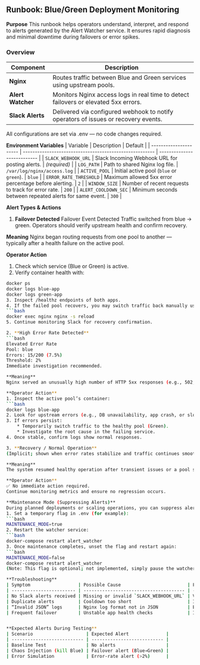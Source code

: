 ## Runbook: Blue/Green Deployment Monitoring

**Purpose**
This runbook helps operators understand, interpret, and respond to alerts generated by the Alert Watcher service.
It ensures rapid diagnosis and minimal downtime during failovers or error spikes.

### Overview
| Component         | Description                                                                         |
| ----------------- | ----------------------------------------------------------------------------------- |
| **Nginx**         | Routes traffic between Blue and Green services using upstream pools.                |
| **Alert Watcher** | Monitors Nginx access logs in real time to detect failovers or elevated 5xx errors. |
| **Slack Alerts**  | Delivered via configured webhook to notify operators of issues or recovery events.  |

All configurations are set via .env — no code changes required.

**Environment Variables**
| Variable               | Description                                             | Default                     |
| ---------------------- | ------------------------------------------------------- | --------------------------- |
| `SLACK_WEBHOOK_URL`    | Slack Incoming Webhook URL for posting alerts.          | *(required)*                |
| `LOG_PATH`             | Path to shared Nginx log file.                          | `/var/log/nginx/access.log` |
| `ACTIVE_POOL`          | Initial active pool (`blue` or `green`).                | `blue`                      |
| `ERROR_RATE_THRESHOLD` | Maximum allowed 5xx error percentage before alerting.   | `2`                         |
| `WINDOW_SIZE`          | Number of recent requests to track for error rate.      | `200`                       |
| `ALERT_COOLDOWN_SEC`   | Minimum seconds between repeated alerts for same event. | `300`                       |

**Alert Types & Actions**
1. **Failover Detected**
Failover Event Detected
Traffic switched from blue → green.
Operators should verify upstream health and confirm recovery.

**Meaning**
Nginx began routing requests from one pool to another — typically after a health failure on the active pool.

**Operator Action**
1. Check which service (Blue or Green) is active.
2. Verify container health with:
```bash
docker ps
docker logs blue-app
docker logs green-app
3. Inspect /healthz endpoints of both apps.
4. If the failed pool recovers, you may switch traffic back manually using:
```bash
docker exec nginx nginx -s reload
5. Continue monitoring Slack for recovery confirmation.

2. **High Error Rate Detected**
```bash
Elevated Error Rate
Pool: blue
Errors: 15/200 (7.5%)
Threshold: 2%
Immediate investigation recommended.

**Meaning**
Nginx served an unusually high number of HTTP 5xx responses (e.g., 502, 503, 504) within the last N requests.

**Operator Action**
1. Inspect the active pool’s container:
```bash
docker logs blue-app
2. Look for upstream errors (e.g., DB unavailability, app crash, or slow response).
3. If errors persist:
	* Temporarily switch traffic to the healthy pool (Green).
	* Investigate the root cause in the failing service.
4. Once stable, confirm logs show normal responses.

3. **Recovery / Normal Operation**
(Implicit; shown when error rates stabilize and traffic continues smoothly)

**Meaning**
The system resumed healthy operation after transient issues or a pool switch.

**Operator Action**
✅ No immediate action required.
Continue monitoring metrics and ensure no regression occurs.

**Maintenance Mode (Suppressing Alerts)**
During planned deployments or scaling operations, you can suppress alerts to avoid false positives.
1. Set a temporary flag in .env (for example):
```bash
MAINTENANCE_MODE=true
2. Restart the watcher service:
```bash
docker-compose restart alert_watcher
3. Once maintenance completes, unset the flag and restart again:
```bash
MAINTENANCE_MODE=false
docker-compose restart alert_watcher
(Note: This flag is optional; not implemented, simply pause the watcher container during maintenance.)

**Troubleshooting**
| Symptom                  | Possible Cause                         | Fix                                               |
| ------------------------ | -------------------------------------- | ------------------------------------------------- |
| No Slack alerts received | Missing or invalid `SLACK_WEBHOOK_URL` | Verify `.env` and restart watcher                 |
| Duplicate alerts         | Cooldown too short                     | Increase `ALERT_COOLDOWN_SEC`                     |
| “Invalid JSON” logs      | Nginx log format not in JSON           | Ensure Nginx `access_log` uses custom JSON format |
| Frequent failover        | Unstable app health checks             | Inspect `/healthz` endpoints for both pools       |


**Expected Alerts During Testing**
| Scenario                    | Expected Alert              |
| --------------------------- | --------------------------- |
| Baseline Test               | No alerts                   |
| Chaos Injection (kill Blue) | Failover alert (Blue→Green) |
| Error Simulation            | Error-rate alert (>2%)      |

